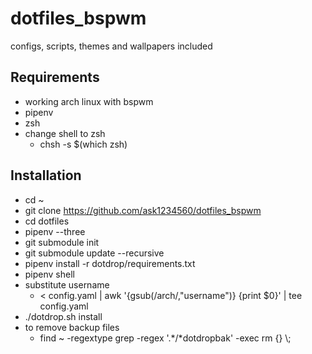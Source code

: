 # dotfiles_bspwm
configs, scripts, themes and wallpapers included 

## Requirements
* working arch linux with bspwm
* pipenv
* zsh
* change shell to zsh
  * chsh -s $(which zsh)

## Installation 
* cd ~
* git clone https://github.com/ask1234560/dotfiles_bspwm
* cd dotfiles
* pipenv --three
* git submodule init 
* git submodule update --recursive 
* pipenv install -r dotdrop/requirements.txt
* pipenv shell
* substitute username 
   * < config.yaml |  awk '{gsub(/arch/,"username")} {print $0}' | tee config.yaml
* ./dotdrop.sh install
* to remove backup files
   * find ~ -regextype grep -regex '.*/*dotdropbak' -exec rm {} \\;
